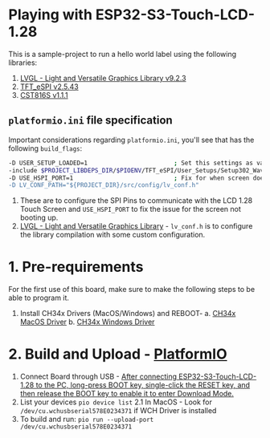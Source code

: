 ﻿# Playing with ESP32-S3-Touch-LCD-1.28
This is a sample-project to run a hello world label using the following libraries:
1. [LVGL - Light and Versatile Graphics Library v9.2.3](https://github.com/lvgl/lvgl)
2. [TFT_eSPI v2.5.43](https://github.com/Bodmer/TFT_eSPI)
3. [CST816S v1.1.1](https://github.com/fbiego/CST816S)

## `platformio.ini` file specification
Important considerations regarding `platformio.ini`, you'll see that has the following `build_flags`:
  ```bash
  -D USER_SETUP_LOADED=1                        ; Set this settings as valid
  -include $PROJECT_LIBDEPS_DIR/$PIOENV/TFT_eSPI/User_Setups/Setup302_Waveshare_ESP32S3_GC9A01.h
  -D USE_HSPI_PORT=1                            ; Fix for when screen doesn't boot up
  -D LV_CONF_PATH="${PROJECT_DIR}/src/config/lv_conf.h"
  ```

1. These are to configure the SPI Pins to communicate with the LCD 1.28 Touch Screen and `USE_HSPI_PORT` to fix the issue for the screen not booting up.
2. [LVGL - Light and Versatile Graphics Library](https://github.com/lvgl/lvgl) - `lv_conf.h` is to configure the library compilation with some custom configuration.



# 1. Pre-requirements
For the first use of this board, make sure to make the following steps to be able to program it.

1. Install CH34x Drivers (MacOS/Windows) and REBOOT- 
    a. [CH34x MacOS Driver](https://www.wch.cn/downloads/CH34XSER_MAC_ZIP.html)
    b. [CH34x Windows Driver](https://www.wch.cn/downloads/CH341SER_EXE.html)

# 2. Build and Upload - [PlatformIO](https://platformio.org/)

1. Connect Board through USB - [After connecting ESP32-S3-Touch-LCD-1.28 to the PC, long-press BOOT key, single-click the RESET key, and then release the BOOT key to enable it to enter Download Mode.](https://www.waveshare.com/wiki/ESP32-S3-Touch-LCD-1.28)
2. List your devices `pio device list`
    2.1 In MacOS - Look for `/dev/cu.wchusbserial578E0234371` if WCH Driver is installed
3. To build and run: `pio run --upload-port /dev/cu.wchusbserial578E0234371`


